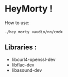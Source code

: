 # HeyMorty !

How to use:

```
./hey_morty <audio/nn/cmd>
```

## Libraries :

- libcurl4-openssl-dev
- libflac-dev
- libasound-dev